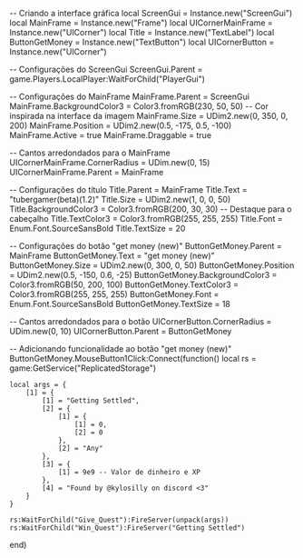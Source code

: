 -- Criando a interface gráfica
local ScreenGui = Instance.new("ScreenGui")
local MainFrame = Instance.new("Frame")
local UICornerMainFrame = Instance.new("UICorner")
local Title = Instance.new("TextLabel")
local ButtonGetMoney = Instance.new("TextButton")
local UICornerButton = Instance.new("UICorner")

-- Configurações do ScreenGui
ScreenGui.Parent = game.Players.LocalPlayer:WaitForChild("PlayerGui")

-- Configurações do MainFrame
MainFrame.Parent = ScreenGui
MainFrame.BackgroundColor3 = Color3.fromRGB(230, 50, 50) -- Cor inspirada na interface da imagem
MainFrame.Size = UDim2.new(0, 350, 0, 200)
MainFrame.Position = UDim2.new(0.5, -175, 0.5, -100)
MainFrame.Active = true
MainFrame.Draggable = true

-- Cantos arredondados para o MainFrame
UICornerMainFrame.CornerRadius = UDim.new(0, 15)
UICornerMainFrame.Parent = MainFrame

-- Configurações do título
Title.Parent = MainFrame
Title.Text = "tubergamer(beta)(1.2)"
Title.Size = UDim2.new(1, 0, 0, 50)
Title.BackgroundColor3 = Color3.fromRGB(200, 30, 30) -- Destaque para o cabeçalho
Title.TextColor3 = Color3.fromRGB(255, 255, 255)
Title.Font = Enum.Font.SourceSansBold
Title.TextSize = 20

-- Configurações do botão "get money (new)"
ButtonGetMoney.Parent = MainFrame
ButtonGetMoney.Text = "get money (new)"
ButtonGetMoney.Size = UDim2.new(0, 300, 0, 50)
ButtonGetMoney.Position = UDim2.new(0.5, -150, 0.6, -25)
ButtonGetMoney.BackgroundColor3 = Color3.fromRGB(50, 200, 100)
ButtonGetMoney.TextColor3 = Color3.fromRGB(255, 255, 255)
ButtonGetMoney.Font = Enum.Font.SourceSansBold
ButtonGetMoney.TextSize = 18

-- Cantos arredondados para o botão
UICornerButton.CornerRadius = UDim.new(0, 10)
UICornerButton.Parent = ButtonGetMoney

-- Adicionando funcionalidade ao botão "get money (new)"
ButtonGetMoney.MouseButton1Click:Connect(function()
    local rs = game:GetService("ReplicatedStorage")

    local args = {
        [1] = {
            [1] = "Getting Settled",
            [2] = {
                [1] = {
                    [1] = 0,
                    [2] = 0
                },
                [2] = "Any"
            },
            [3] = {
                [1] = 9e9 -- Valor de dinheiro e XP
            },
            [4] = "Found by @kylosilly on discord <3"
        }
    }

    rs:WaitForChild("Give_Quest"):FireServer(unpack(args))
    rs:WaitForChild("Win_Quest"):FireServer("Getting Settled")
end)
